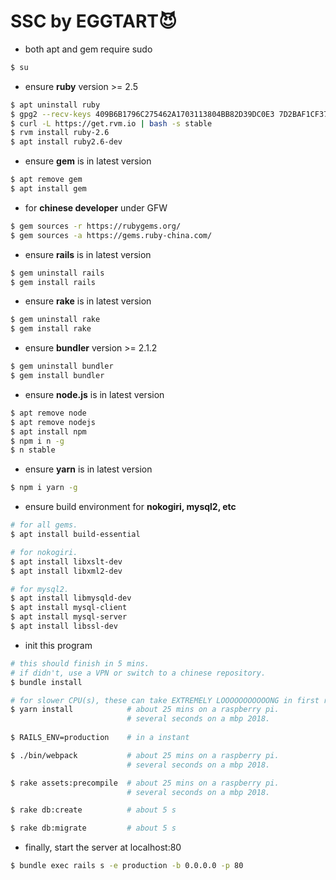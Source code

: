 # SSC by EGGTART😈

* both apt and gem require sudo
```bash
$ su
```

* ensure **ruby** version >= 2.5
```bash
$ apt uninstall ruby
$ gpg2 --recv-keys 409B6B1796C275462A1703113804BB82D39DC0E3 7D2BAF1CF37B13E2069D6956105BD0E739499BDB
$ curl -L https://get.rvm.io | bash -s stable
$ rvm install ruby-2.6
$ apt install ruby2.6-dev
```

* ensure **gem** is in latest version
```bash
$ apt remove gem
$ apt install gem
```

* for **chinese developer** under GFW
```bash
$ gem sources -r https://rubygems.org/
$ gem sources -a https://gems.ruby-china.com/
```

* ensure **rails** is in latest version
```bash
$ gem uninstall rails
$ gem install rails
```

* ensure **rake** is in latest version
```bash
$ gem uninstall rake
$ gem install rake
```

* ensure **bundler** version >= 2.1.2
```bash
$ gem uninstall bundler
$ gem install bundler
```

* ensure **node.js** is in latest version
```bash
$ apt remove node
$ apt remove nodejs
$ apt install npm
$ npm i n -g
$ n stable
```

* ensure **yarn** is in latest version
```bash
$ npm i yarn -g
```

* ensure build environment for **nokogiri, mysql2, etc**
```bash
# for all gems.
$ apt install build-essential

# for nokogiri.
$ apt install libxslt-dev
$ apt install libxml2-dev

# for mysql2.
$ apt install libmysqld-dev
$ apt install mysql-client
$ apt install mysql-server
$ apt install libssl-dev
```

* init this program
```bash
# this should finish in 5 mins.
# if didn't, use a VPN or switch to a chinese repository.
$ bundle install

# for slower CPU(s), these can take EXTREMELY LOOOOOOOOOOONG in first run.
$ yarn install            # about 25 mins on a raspberry pi.
                          # several seconds on a mbp 2018.
                          
$ RAILS_ENV=production    # in a instant

$ ./bin/webpack           # about 25 mins on a raspberry pi.
                          # several seconds on a mbp 2018.

$ rake assets:precompile  # about 25 mins on a raspberry pi.
                          # several seconds on a mbp 2018.

$ rake db:create          # about 5 s

$ rake db:migrate         # about 5 s
```

* finally, start the server at localhost:80
```bash
$ bundle exec rails s -e production -b 0.0.0.0 -p 80
```
